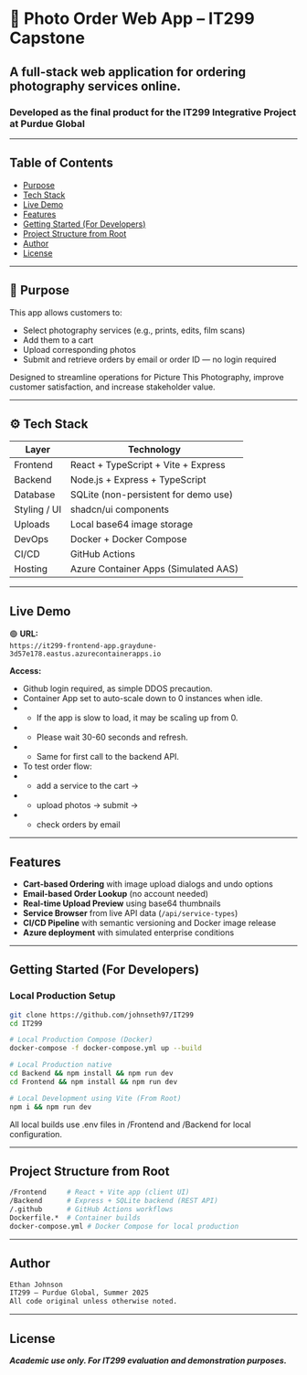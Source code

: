 # 📸 Photo Order Web App – IT299 Capstone

## A full-stack web application for ordering photography services online.

### Developed as the final product for the IT299 Integrative Project at Purdue Global

---

## Table of Contents
- [Purpose](#-purpose)
- [Tech Stack](#-tech-stack)
- [Live Demo](#live-demo)
- [Features](#features)
- [Getting Started (For Developers)](#getting-started-for-developers)
- [Project Structure from Root](#project-structure-from-root)
- [Author](#author)
- [License](#license)

---

## 🎯 Purpose

This app allows customers to:

- Select photography services (e.g., prints, edits, film scans)
- Add them to a cart
- Upload corresponding photos
- Submit and retrieve orders by email or order ID — no login required

Designed to streamline operations for Picture This Photography, improve customer satisfaction, and increase stakeholder value.

---

## ⚙️ Tech Stack

| Layer        | Technology                           |
|-------------|----------------------------------------|
| Frontend     | React + TypeScript + Vite + Express   |
| Backend      | Node.js + Express + TypeScript        |
| Database     | SQLite (non-persistent for demo use)  |
| Styling / UI | shadcn/ui components                  |
| Uploads      | Local base64 image storage            |
| DevOps       | Docker + Docker Compose               |
| CI/CD        | GitHub Actions                        |
| Hosting      | Azure Container Apps (Simulated AAS)  |

---

## Live Demo

🟢 **URL:**  
`https://it299-frontend-app.graydune-3d57e178.eastus.azurecontainerapps.io`

**Access:**  

- Github login required, as simple DDOS precaution.
- Container App set to auto-scale down to 0 instances when idle.
- - If the app is slow to load, it may be scaling up from 0.
- - Please wait 30-60 seconds and refresh.
- - Same for first call to the backend API.
- To test order flow:
- - add a service to the cart →
- - upload photos → submit →
- - check orders by email

---

## Features

- **Cart-based Ordering** with image upload dialogs and undo options
- **Email-based Order Lookup** (no account needed)
- **Real-time Upload Preview** using base64 thumbnails
- **Service Browser** from live API data (`/api/service-types`)
- **CI/CD Pipeline** with semantic versioning and Docker image release
- **Azure deployment** with simulated enterprise conditions

---

## Getting Started (For Developers)

### Local Production Setup

```bash
git clone https://github.com/johnseth97/IT299
cd IT299

# Local Production Compose (Docker)
docker-compose -f docker-compose.yml up --build

# Local Production native
cd Backend && npm install && npm run dev
cd Frontend && npm install && npm run dev

# Local Development using Vite (From Root)
npm i && npm run dev

```

All local builds use .env files in /Frontend and /Backend for local configuration.

---

## Project Structure from Root

```sh
/Frontend     # React + Vite app (client UI)
/Backend      # Express + SQLite backend (REST API)
/.github      # GitHub Actions workflows
Dockerfile.*  # Container builds
docker-compose.yml # Docker Compose for local production
```

---

## Author

```markdown
Ethan Johnson
IT299 – Purdue Global, Summer 2025
All code original unless otherwise noted.
```

---

## License

***Academic use only. For IT299 evaluation and demonstration purposes.***
